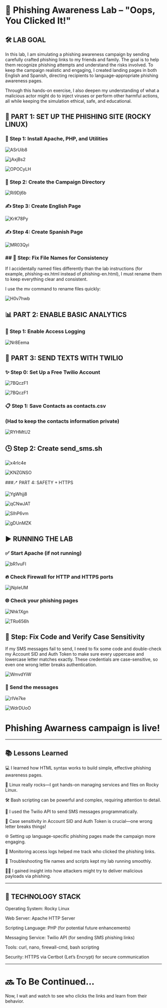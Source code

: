 # 🧪 Phishing Awareness Lab – "Oops, You Clicked It!"

## 🛠️ LAB GOAL
In this lab, I am simulating a phishing awareness campaign by sending carefully crafted phishing links to my friends and family. The goal is to help them recognize phishing attempts and understand the risks involved. To keep the campaign realistic and engaging, I created landing pages in both English and Spanish, directing recipients to language-appropriate phishing awareness pages.

Through this hands-on exercise, I also deepen my understanding of what a malicious actor might do to inject viruses or perform other harmful actions, all while keeping the simulation ethical, safe, and educational.

## 🔧 PART 1: SET UP THE PHISHING SITE (ROCKY LINUX)
### 💪 Step 1: Install Apache, PHP, and Utilities

![ASrUib8](https://github.com/user-attachments/assets/b1f83595-dd1b-41fd-89b2-9bf380907dc4)

![jAxjBs2](https://github.com/user-attachments/assets/8f611bdd-730b-4c9d-8d33-2e72932fcdb0)

![OPOCyLH](https://github.com/user-attachments/assets/461c3279-e6e6-48ae-957c-2abba1a4dce0)

### 📁 Step 2: Create the Campaign Directory

![Ri9Dj6b](https://github.com/user-attachments/assets/bf26930d-ec33-45a7-9fb8-f70477d8b410)

### ✍️ Step 3: Create English Page

![KrK78Py](https://github.com/user-attachments/assets/affb2650-00c1-4172-9c1b-ae32a2017d19)

### ✍️ Step 4: Create Spanish Page

![MR03Qyi](https://github.com/user-attachments/assets/e9752668-3ba3-4d8c-927e-ddca7b4139a7)

### ## 🚧 Step: Fix File Names for Consistency
If I accidentally named files differently than the lab instructions (for example, phishing-ex.html instead of phishing-en.html), I must rename them to keep everything clear and consistent.

I use the mv command to rename files quickly:

![H0v7hwb](https://github.com/user-attachments/assets/3a2e4a09-6c58-461e-a234-0b30787bccc5)

## 📊 PART 2: ENABLE BASIC ANALYTICS
### 🐾 Step 1: Enable Access Logging 

![Nr8Eema](https://github.com/user-attachments/assets/1f9d7b4a-90d1-46c4-a1bf-0d978a585dc5)

## 📲 PART 3: SEND TEXTS WITH TWILIO

### ✨ Step 0: Set Up a Free Twilio Account

![7BQczF1](https://github.com/user-attachments/assets/ad4f7311-fbdc-477e-a583-dc1a031537df)

![7BQczF1](https://github.com/user-attachments/assets/19ef5d52-2fce-4ed2-b2ee-8e6ff4022c3c)

### 📋 Step 1: Save Contacts as contacts.csv
### (Had to keep the contacts information private)

![RYHMtU2](https://github.com/user-attachments/assets/a9e37b46-6cff-46a4-b9cd-429de391d762)

## 🕒 Step 2: Create send_sms.sh

![x4rIc4e](https://github.com/user-attachments/assets/2e2ab54a-b377-4b2a-9174-7d1f30655fab)

![KNZGNSO](https://github.com/user-attachments/assets/713fea83-c343-4c10-b74d-95ccd040fcc0)

###🪥 PART 4: SAFETY + HTTPS

![YgWhjj8](https://github.com/user-attachments/assets/f065a31b-912b-4c65-a0d3-4d69a295fee3)

![qCNwJAT](https://github.com/user-attachments/assets/bd282c21-640b-4902-95dd-93eb34049f32)

![SIhP6vm](https://github.com/user-attachments/assets/35d9d40b-ab46-441a-aca3-d072db435094)

![gDUnMZK](https://github.com/user-attachments/assets/7cad683a-c9df-4d76-86a5-a85b2587221a)

## ▶️ RUNNING THE LAB
### ✅ Start Apache (if not running)

![bR1vuFI](https://github.com/user-attachments/assets/26e0a250-df5a-4e72-ad0c-d1b866a05168)

### 🔥 Check Firewall for HTTP and HTTPS ports

![jNpIeUM](https://github.com/user-attachments/assets/393a0514-69dc-4aa6-a9a8-02e5ab6319a9)

### 🌐 Check your phishing pages

![Nhk1Xgn](https://github.com/user-attachments/assets/21d4ed5a-0904-4ed2-bfee-77c3566157d6)

![TRo656h](https://github.com/user-attachments/assets/00241fe9-6bdf-4f43-bd62-af2b56f3dabf)

## 🐞 Step: Fix Code and Verify Case Sensitivity
If my SMS messages fail to send, I need to fix some code and double-check my Account SID and Auth Token to make sure every uppercase and lowercase letter matches exactly. These credentials are case-sensitive, so even one wrong letter breaks authentication.

![WmvdYiW](https://github.com/user-attachments/assets/fc7c36b5-7d9b-4afd-8599-9bae1c9d2cb0)

### 📲 Send the messages

![rIVe7ke](https://github.com/user-attachments/assets/bd01e9c7-4d71-478e-9007-ceba922b9349)

![WdrDUoO](https://github.com/user-attachments/assets/ece9a050-90b1-45de-9050-c60b67e63790)

# Phishing Awarness campaign is live!
---

## 📚 Lessons Learned
💻 I learned how HTML syntax works to build simple, effective phishing awareness pages.

🐧 Linux really rocks—I got hands-on managing services and files on Rocky Linux.

🛠️ Bash scripting can be powerful and complex, requiring attention to detail.

📲 I used the Twilio API to send SMS messages programmatically.

🔐 Case sensitivity in Account SID and Auth Token is crucial—one wrong letter breaks things!

🌐 Setting up language-specific phishing pages made the campaign more engaging.

📡 Monitoring access logs helped me track who clicked the phishing links.

🔄 Troubleshooting file names and scripts kept my lab running smoothly.

🧑‍💻 I gained insight into how attackers might try to deliver malicious payloads via phishing.

---

## 🧰 TECHNOLOGY STACK
Operating System: Rocky Linux

Web Server: Apache HTTP Server

Scripting Language: PHP (for potential future enhancements)

Messaging Service: Twilio API (for sending SMS phishing links)

Tools: curl, nano, firewall-cmd, bash scripting

Security: HTTPS via Certbot (Let’s Encrypt) for secure communication

---

# 🔜 To Be Continued...
Now, I wait and watch to see who clicks the links and learn from their behavior.




